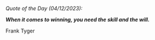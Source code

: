 *Quote of the Day (04/12/2023):*

_**When it comes to winning, you need the skill and the will.**_

Frank Tyger